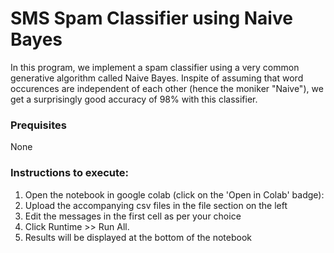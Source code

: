 # SMS Spam Classifier using Naive Bayes

In this program, we implement a spam classifier using a very common generative algorithm called Naive Bayes. Inspite of assuming that word occurences are independent of each other (hence the moniker "Naive"), we get a surprisingly good accuracy of 98% with this classifier.

### Prequisites
None

### Instructions to execute: 
1) Open the notebook in google colab (click on the 'Open in Colab' badge): 
2) Upload the accompanying csv files in the file section on the left
3) Edit the messages in the first cell as per your choice
4) Click Runtime >> Run All. 
5) Results will be displayed at the bottom of the notebook
